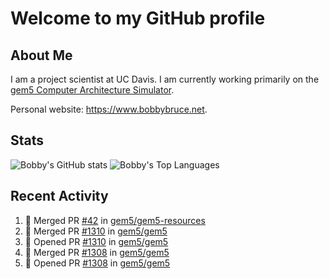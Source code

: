 # Welcome to my GitHub profile

## About Me

I am a project scientist at UC Davis. I am currently working primarily on the [gem5 Computer Architecture Simulator](https://github.com/gem5).

Personal website: <https://www.bobbybruce.net>.

## Stats

![Bobby's GitHub stats](https://github-readme-stats.vercel.app/api?username=bobbyrbruce&show_icons=true&theme=responsive&include_all_commits=true&count_private=true&show=reviews&disable_animations=true)
![Bobby's Top Languages ](https://github-readme-stats.vercel.app/api/top-langs/?username=bobbyrbruce&layout=compact&theme=responsive&count_private=true&langs_count=10&disable_animations=true)

## Recent Activity

<!--START_SECTION:activity-->
1. 🎉 Merged PR [#42](https://github.com/gem5/gem5-resources/pull/42) in [gem5/gem5-resources](https://github.com/gem5/gem5-resources)
2. 🎉 Merged PR [#1310](https://github.com/gem5/gem5/pull/1310) in [gem5/gem5](https://github.com/gem5/gem5)
3. 💪 Opened PR [#1310](https://github.com/gem5/gem5/pull/1310) in [gem5/gem5](https://github.com/gem5/gem5)
4. 🎉 Merged PR [#1308](https://github.com/gem5/gem5/pull/1308) in [gem5/gem5](https://github.com/gem5/gem5)
5. 💪 Opened PR [#1308](https://github.com/gem5/gem5/pull/1308) in [gem5/gem5](https://github.com/gem5/gem5)
<!--END_SECTION:activity-->
